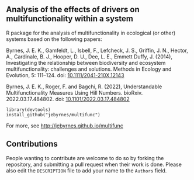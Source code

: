 ## Analysis of the effects of drivers on multifunctionality within a system 
  
R package for the analysis of multifunctionality in ecological (or other) systems based on the following papers:

Byrnes, J. E. K., Gamfeldt, L., Isbell, F., Lefcheck, J. S., Griffin, J. N., Hector, A., Cardinale, B. J., Hooper, D. U., Dee, L. E., Emmett Duffy, J. (2014), Investigating the relationship between biodiversity and ecosystem multifunctionality: challenges and solutions. Methods in Ecology and Evolution, 5: 111–124. doi: [10.1111/2041-210X.12143](http://dx.doi.org/10.1111/2041-210X.12143)

Byrnes, J. E. K., Roger, F. and Bagchi, R. (2022), Understandable Multifunctionality Measures Using Hill Numbers. bioRxiv. 2022.03.17.484802. doi: [10.1101/2022.03.17.484802](https://doi.org/10.1101/2022.03.17.484802)

    library(devtools)
    install_github("jebyrnes/multifunc")

For more, see http://jebyrnes.github.io/multifunc

## Contributions

People wanting to contribute are welcome to do so by forking the repository,
and submitting a pull request when their work is done. Please also edit the
`DESCRIPTION` file to add your name to the `Authors` field.

